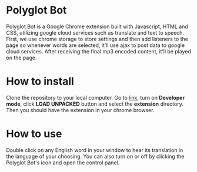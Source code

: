 # Polyglot Bot
Polyglot Bot is a Google Chrome extension built with Javascript, HTML and CSS, utilizing google cloud services such as translate and text to speech. First, we use chrome storage to store settings and then add listeners to the page so whenever words are selected, it’ll use ajax to post data to google cloud services. After receiving the final mp3 encoded content, it’ll be played on the page.
# How to install 
Clone the repository to your local computer. Go to [link](chrome://extensions), turn on **Developer mode**, click **LOAD UNPACKED** button and select the **extension** directory. Then you should have the extension in your chrome browser.
# How to use
Double click on any English word in your window to hear its translation in the language of your choosing. You can also turn on or off by clicking the Polyglot Bot's icon and open the control panel.